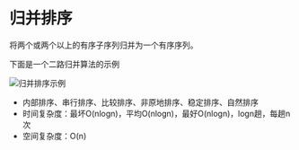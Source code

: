 # 归并排序 #

将两个或两个以上的有序子序列归并为一个有序序列。

下面是一个二路归并算法的示例

![归并排序示例](http://sweeat.me/归并排序示例.png)

* 内部排序、串行排序、比较排序、非原地排序、稳定排序、自然排序
* 时间复杂度：最坏O(nlogn)，平均O(nlogn)，最好O(nlogn)，logn趟，每趟n次
* 空间复杂度：O(n)

